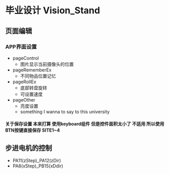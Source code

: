 # 毕业设计 Vision_Stand

## 页面编辑
### APP界面设置
+ pageControl 
  + 图片显示当前摄像头的位置
+ pageRememberEx
  + 不同物品位置记忆
+ pageRollEx
  + 底部转盘旋转
  + 可设置速度
+ pageOther
  + 亮度设置
  + something I wanna to say to this university

#### 关于保存设置 本来打算 使用keyboard组件 但是控件面积太小了 不适用 所以使用BTN按键直接保存 SITE1~4


## 步进电机的控制

+ PA11(zStep)_PA12(zDir)
+ PA8(xStep)_PB15(xDdir)
